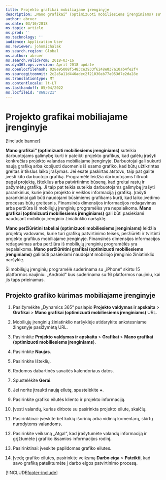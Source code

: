 ```yaml
---
title: Projekto grafikai mobiliajame įrenginyje
description: „Mano grafikai“ (optimizuoti mobiliesiems įrenginiams) suteikia darbuotojams galimybę kurti ir pateikti projekto grafikus, kad galėtų įrašyti konkrečias projekto valandas mobiliajame įrenginyje.
author: abruer
ms.date: 03/16/2018
ms.topic: article
ms.prod: ''
ms.technology: ''
audience: Application User
ms.reviewer: johnmichalak
ms.search.region: Global
ms.author: abruer
ms.search.validFrom: 2018-03-16
ms.dyn365.ops.version: April 2018 update
ms.openlocfilehash: 028e95008f5483ce3933f6248e037a10ab4fe2f4
ms.sourcegitcommit: 2c2a5a11d446adec2f21030ab77a053d7e2da28e
ms.translationtype: MT
ms.contentlocale: lt-LT
ms.lasthandoff: 05/04/2022
ms.locfileid: "8683721"
---
```

# <a name="project-timesheets-on-a-mobile-device"></a>Projekto grafikai mobiliajame įrenginyje

[!include [banner](../includes/banner.md)]

**Mano grafikai“ (optimizuoti mobiliesiems įrenginiams)** suteikia darbuotojams galimybę kurti ir pateikti projekto grafikus, kad galėtų įrašyti konkrečias projekto valandas mobiliajame įrenginyje. Darbuotojai gali sukurti naują grafiką arba kopijuoti duomenis iš esamo grafiko, kad būtų užtikrintas greitas ir tikslus laiko įrašymas. Jei esate paskirtas atstovu, taip pat galite įvesti kito darbuotojo grafiką. Programėlė leidžia darbuotojams filtruoti pagal projektą, išteklius arba patvirtinimo būseną, kad greitai rastų ir pažymėtų grafiką. Ji taip pat teikia suteikia darbuotojams galimybę įrašyti parankinius, kurie įrašo projekto ir veiklos informaciją į grafiką. Įrašyti parankiniai gali būti naudojami būsimiems grafikams kurti, kad laiko įvedimo procesas būtų greitesnis. Finansinės dimensijos informacijos redagavimas arba peržiūra iš mobiliųjų įrenginių programėlės yra nepalaikoma. **Mano grafikai (optimizuoti mobiliesiems įrenginiams)** gali būti pasiekiami naudojant mobiliojo įrenginio žiniatinklio naršyklę.

**Mano peržiūrėtini tabeliai (optimizuoti mobiliesiems įrenginiams)** leidžia projektų vadovams, kurie turi grafikų patvirtinimo teises, peržiūrėti ir tvirtinti projekto grafikus mobiliajame įrenginyje. Finansinės dimensijos informacijos redagavimas arba peržiūra iš mobiliųjų įrenginių programėlės yra nepalaikoma. **Mano peržiūrėtini grafikai (optimizuoti mobiliesiems įrenginiams)** gali būti pasiekiami naudojant mobiliojo įrenginio žiniatinklio naršyklę.

Ši mobiliųjų įrenginių programėlė suderinama su „iPhone“ skirtu 15 platformos naujiniu.
„Android“ bus suderinama su 16 platformos naujiniu, kai jis taps prieinamas.

## <a name="create-a-project-timesheet-on-your-mobile-device"></a>Projekto grafiko kūrimas mobiliajame įrenginyje

1.  Pasižymėkite „Dynamics 365“ puslapio **Projekto valdymas ir apskaita** \> **Grafikai** \> **Mano grafikai (optimizuoti mobiliesiems įrenginiams)** URL.

2.  Mobiliųjų įrenginių žiniatinklio naršyklėje atidarykite ankstesniame žingsnyje pasižymėtą URL.
 
3.  Pasirinkite **Projekto valdymas ir apskaita** \> **Grafikai** \> **Mano grafikai (optimizuoti mobiliesiems įrenginiams)**.

4.  Pasirinkite **Naujas**.

5.  Pasirinkite Išteklių.

6.  Rodomos dabartinės savaitės kalendoriaus datos.

7.  Spustelėkite **Gerai**.

8.  Jei norite įtraukti naują eilutę, spustelėkite **+**.

9.  Pasirinkite grafiko eilutės kliento ir projekto informaciją.

10. Įvesti valandų, kurias dirbote su pasirinkta projekto eilute, skaičių.

11. Pasirinktinai: įveskite bet kokių išorinių arba vidinių komentarų, skirtų nurodytoms valandoms.

12. Pasirinkite veiksmą „Atgal“, kad įrašytumėte valandų informaciją ir grįžtumėte į grafiko išsamios informacijos rodinį.

13. Pasirinktinai: įveskite papildomas grafiko eilutes.

14. Įvedę grafiko eilutes, pasirinkite veiksmą **Darbo eiga** \> **Pateikti**, kad savo grafiką pateiktumėte į darbo eigos patvirtinimo procesą.


[!INCLUDE[footer-include](../includes/footer-banner.md)]